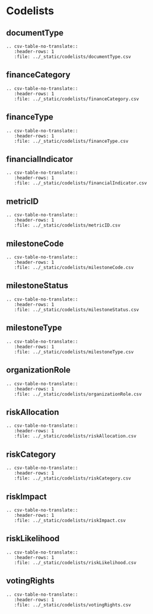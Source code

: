 # Codelists

## documentType

```eval_rst
.. csv-table-no-translate::
   :header-rows: 1
   :file: ../_static/codelists/documentType.csv
```

## financeCategory

```eval_rst
.. csv-table-no-translate::
   :header-rows: 1
   :file: ../_static/codelists/financeCategory.csv
```

## financeType

```eval_rst
.. csv-table-no-translate::
   :header-rows: 1
   :file: ../_static/codelists/financeType.csv
```

## financialIndicator

```eval_rst
.. csv-table-no-translate::
   :header-rows: 1
   :file: ../_static/codelists/financialIndicator.csv
```

## metricID

```eval_rst
.. csv-table-no-translate::
   :header-rows: 1
   :file: ../_static/codelists/metricID.csv
```

## milestoneCode

```eval_rst
.. csv-table-no-translate::
   :header-rows: 1
   :file: ../_static/codelists/milestoneCode.csv
```

## milestoneStatus

```eval_rst
.. csv-table-no-translate::
   :header-rows: 1
   :file: ../_static/codelists/milestoneStatus.csv
```

## milestoneType

```eval_rst
.. csv-table-no-translate::
   :header-rows: 1
   :file: ../_static/codelists/milestoneType.csv
```

## organizationRole

```eval_rst
.. csv-table-no-translate::
   :header-rows: 1
   :file: ../_static/codelists/organizationRole.csv
```

## riskAllocation

```eval_rst
.. csv-table-no-translate::
   :header-rows: 1
   :file: ../_static/codelists/riskAllocation.csv
```

## riskCategory

```eval_rst
.. csv-table-no-translate::
   :header-rows: 1
   :file: ../_static/codelists/riskCategory.csv
```

## riskImpact

```eval_rst
.. csv-table-no-translate::
   :header-rows: 1
   :file: ../_static/codelists/riskImpact.csv
```

## riskLikelihood

```eval_rst
.. csv-table-no-translate::
   :header-rows: 1
   :file: ../_static/codelists/riskLikelihood.csv
```

## votingRights

```eval_rst
.. csv-table-no-translate::
   :header-rows: 1
   :file: ../_static/codelists/votingRights.csv
```
